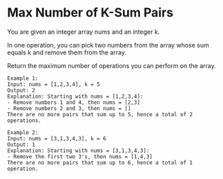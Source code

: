 # Max Number of K-Sum Pairs
You are given an integer array nums and an integer k.

In one operation, you can pick two numbers from the array whose sum equals k and remove them from the array.

Return the maximum number of operations you can perform on the array.

    Example 1:
    Input: nums = [1,2,3,4], k = 5
    Output: 2
    Explanation: Starting with nums = [1,2,3,4]:
    - Remove numbers 1 and 4, then nums = [2,3]
    - Remove numbers 2 and 3, then nums = []
    There are no more pairs that sum up to 5, hence a total of 2 operations.

    Example 2:
    Input: nums = [3,1,3,4,3], k = 6
    Output: 1
    Explanation: Starting with nums = [3,1,3,4,3]:
    - Remove the first two 3's, then nums = [1,4,3]
    There are no more pairs that sum up to 6, hence a total of 1 operation.
